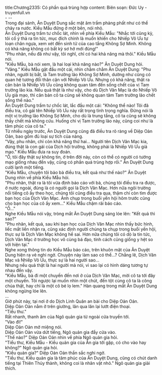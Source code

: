 title:Chương2335: Có phần quá trùng hợp
content:
Biên soạn: Đức Uy - truyenfull.vn<br>- --<br>Trong đại sảnh, Ân Duyệt Dung sắc mặt âm trầm phảng phất như có thể chảy ra nước. Kiều Mẫu đứng ở một bên, nói nhỏ.<br>Ân Duyệt Dung trầm tư chốc lát, nhìn về phía Kiều Mẫu: "Nhắc tới cũng kỳ, tôi cố ý thả ra tin tức, mục đích chính là muốn khiến cho Nhiếp Vô Ưu tự loạn chân ngựa, xem xét đến sinh tử của cao tầng Không Sợ Minh. Không có khả năng không có bất kỳ sơ hở mới đúng!"<br>"Phu nhân, nếu đã như vậy, tôi nghĩ, chỉ có hai khả năng mà thôi." Kiều Mẫu nói.<br>"Kiều Mẫu, bà nói xem, là hai loại khả năng nào?" Ân Duyệt Dung hỏi.<br>"Vâng." Kiều Mẫu gật đầu một cái, nhìn chằm chằm Ân Duyệt Dung: "Phu nhân, người bị bắt, là Tam trưởng lão Không Sợ Minh, dường như cũng có quan hệ tương đối thân cận với Nhiếp Vô Ưu. Nhưng có khả năng, thật ra căn bản là Nhiếp Vô Ưu cũng không quan tâm đến sống chết của vị Tam trưởng lão kia. Nếu quả thật là như vậy, cho dù Dịch Vân Mạc là do Nhiếp Vô Ưu giả mạo, thì căn bản cô ta cũng sẽ không quan tâm Tam trưởng lão chết sống thế nào."<br>Ân Duyệt Dung trầm tư chốc lát, lắc đầu một cái: "Không thể nào! Tôi đã điều tra, cô gái tên Nhiếp Vô Ưu này rất trọng tình trọng nghĩa. Đừng nói là một vị trưởng lão Không Sợ Minh, cho dù là trung tầng, cô ta cũng sẽ không thấy chết mà không cứu. Huống chi vị Tam trưởng lão này, cũng coi như là tâm phúc của cô ta."<br>Từ nhiều ngày trước, Ân Duyệt Dung cũng đã điều tra rõ ràng về Diệp Oản Oản, bao gồm đủ loại sự tích của nàng.<br>"Vậy, phu nhân, chỉ còn khả năng thứ hai... Người tên Dịch Vân Mạc kia, đúng thật là con gái của Dịch hội trưởng, không phải là Nhiếp Vô Ưu giả mạo." Kiều Mẫu đưa ra suy đoán.<br>"Ồ, tôi đây thật sự không tin, ở trên đời này, còn có thể có người có tướng mạo giống nhau đến vậy, cũng có phần quá trùng hợp rồi." Ân Duyệt Dung cười lạnh một tiếng.<br>"Kiều Mẫu, chuyện tôi bảo bà điều tra, kết quả như thế nào?" Ân Duyệt Dung nhìn về phía Kiều Mẫu hỏi.<br>"Phu nhân, thật ra là tôi vừa định báo cáo với bà, chúng tôi điều tra ra được, ở nước ngoài, đúng là có người gọi là Dịch Vân Mạc. Hơn nữa ngôi trường nổi tiếng cô ấy theo học, chúng tôi cũng điều tra qua, thậm chí còn tìm được bạn học của Dịch Vân Mạc. Ảnh chụp trong buổi yến hội hôm trước cũng cho bạn học của cô ấy xem..." Kiều Mẫu chậm rãi báo cáo.<br>"Ồ..."<br>Nghe Kiều Mẫu nói vậy, tròng mắt Ân Duyệt Dung sáng lóe lên: "Kết quả thì sao?"<br>"Phu nhân, kết quả, sau khi bạn học của Dịch Vân Mạc nhìn thấy bức hình, liếc mắt liền nhận ra, cũng xác định người chúng ta chụp trong buổi yến hội, thực sự là Dịch Vân Mạc không hề sai. Hơn nữa chúng tôi có dò la tin tức, Dịch Vân Mạc ở trường học vô cùng bá đạo, tính cách cũng giống y hệt so với hiện tại."<br>Nghe xong thông tin do Kiều Mẫu báo cáo, trên khuôn mặt của Ân Duyệt Dung hiện ra vẻ nghi ngờ. Chuyện này làm sao có thể...? Chẳng lẽ, Dịch Vân Mạc và Nhiếp Vô Ưu, thực sự là hai người sao...<br>Nhưng nếu quả thật là hai người mà nói, vì sao lại có hình dáng tương tự nhau đến vậy.<br>"Kiều Mẫu, bà đi một chuyến đến nơi ở của Dịch Vân Mạc, mời cô ta tới đây một chuyến. Tôi ngược lại muốn nhìn một chút, đến tột cùng cô ta là công chúa thật, hay chỉ là một cô bé lọ lem." Hàn quang trong mắt Ân Duyệt Dung không ngừng lóe lên.<br>...<br>Giờ phút này, tại nơi ở do Dịch Linh Quân an bài cho Diệp Oản Oản.<br>Diệp Oản Oản nằm ở trên giường, lăn qua lăn lại lướt điện thoại.<br>"Tiểu thư."<br>Rất nhanh, thanh âm của Ngô quản gia từ ngoài cửa truyền tới.<br>"Vào đi!"<br>Diệp Oản Oản mở miệng nói.<br>Diệp Oản Oản vừa dứt tiếng, Ngô quản gia đẩy cửa vào.<br>"Thế nào?" Diệp Oản Oản nhìn về phía Ngô quản gia hỏi.<br>"Tiểu thư, Kiều Mẫu - Kiều quản gia của Ân gia tới gặp, có cho vào hay không?" Ngô quản gia hỏi.<br>"Kiều quản gia?" Diệp Oản Oản thần sắc nghi ngờ.<br>"Tiểu thư, Kiều quản gia là tâm phúc của Ân Duyệt Dung, cũng có chút danh tiếng tại Thiên Thủy thành, không coi là nhân vật nhỏ." Ngô quản gia giải thích.